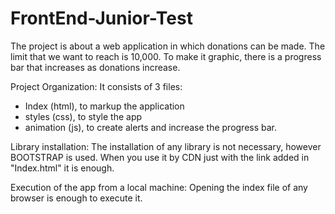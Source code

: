 # FrontEnd-Junior-Test

The project is about a web application in which donations can be made. The limit that we want to reach is 10,000. To make it graphic, there is a progress bar that increases as donations increase.

Project Organization:
It consists of 3 files:
* Index (html), to markup the application
* styles (css), to style the app
* animation (js), to create alerts and increase the progress bar.

Library installation:
The installation of any library is not necessary, however BOOTSTRAP  is used. 
When you use it by CDN just with the link added in "Index.html" it is enough.

Execution of the app from a local machine:
Opening the index file of any browser is enough to execute it.
